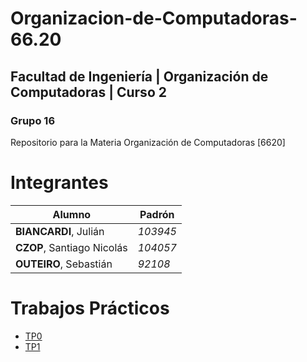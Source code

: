 # Organizacion-de-Computadoras-66.20

## **Facultad de Ingeniería | Organización de Computadoras | Curso 2**

### **Grupo 16**

Repositorio para la Materia Organización de Computadoras [6620]

# Integrantes

| Alumno                     | Padrón   |
| -------------------------- | -------- |
| **BIANCARDI**, Julián      | _103945_ |
| **CZOP**, Santiago Nicolás | _104057_ |
| **OUTEIRO**, Sebastián     | _92108_  |

# Trabajos Prácticos

* [TP0](https://github.com/JulianBiancardi/Organizasion-de-Computadoras-66.20/tree/main/TP0)
* [TP1](https://github.com/JulianBiancardi/Organizasion-de-Computadoras-66.20/tree/main/TP1)



